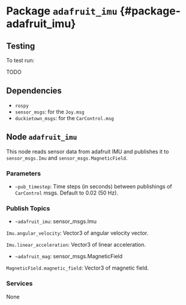 #  Package `adafruit_imu` {#package-adafruit_imu}


##  Testing

To test run:

TODO

## Dependencies

* `rospy`
* `sensor_msgs`: for the `Joy.msg`
* `duckietown_msgs`: for the `CarControl.msg`

## Node `adafruit_imu`

This node reads sensor data from adafruit IMU and publishes it to `sensor_msgs.Imu` and `sensor_msgs.MagneticField`.

### Parameters

* `~pub_timestep`: Time steps (in seconds) between publishings of `CarControl` msgs. Default to 0.02 (50 Hz).

### Publish Topics

* `~adafruit_imu`: sensor_msgs.Imu

`Imu.angular_velocity`: Vector3 of angular velocity vector.

`Imu.linear_acceleration`: Vector3 of linear acceleration.

* `~adafruit_mag`: sensor_msgs.MagneticField

`MagneticField.magnetic_field`: Vector3 of magnetic field.

### Services

None
